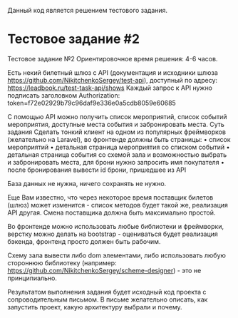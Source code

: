 Данный код является решением тестового задания.


# Тестовое задание #2

Тестовое задание №2
Ориентировочное время решения: 4-6 часов.

Есть некий билетный шлюз с API (документация и исходники шлюза https://github.com/NikitchenkoSergey/test-api), доступный по адресу: https://leadbook.ru/test-task-api/shows 
Каждый запрос к API нужно подписать заголовком 
Authorization: token=f72e02929b79c96daf9e336e0a5cdb8059e60685

С помощью API можно получить список мероприятий, список событий мероприятия, доступные места события и забронировать места.
Суть задания
Сделать тонкий клиент на одном из популярных фреймворков (желательно на Laravel), во фронтенде должны быть страницы:
    • список мероприятий
    • детальная страница мероприятия со списком событий
    • детальная страница события со схемой зала и возможностью выбрать и забронировать места, для брони нужно запросить имя покупателя
    • после бронирования вывести id брони, пришедшее из API

База данных не нужна, ничего сохранять не нужно.

Еще Вам известно, что через некоторое время поставщик билетов (шлюз) может изменится - список методов будет такой же, реализация API другая. Смена поставщика должна быть максимально простой.

Во фронтенде можно использовать любые библиотеки и фреймворки, верстку можно делать на bootstrap - оцениваться будет реализация бэкенда, фронтенд просто должен быть рабочим.

Схему зала вывести либо dom элементами, либо использовать любую стороннюю библиотеку (например: https://github.com/NikitchenkoSergey/scheme-designer) - это не принципиально.

Результатом выполнения задания будет исходный код проекта с сопроводительным письмом. В письме желательно описать, как запустить проект, какую архитектуру выбрали и почему.
